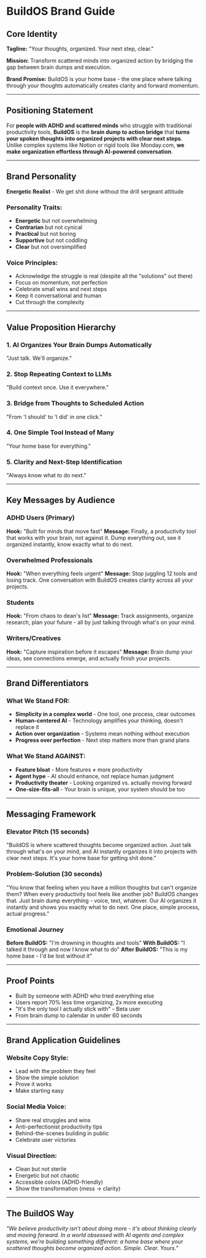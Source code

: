 # BuildOS Brand Guide

## Core Identity

**Tagline:** "Your thoughts, organized. Your next step, clear."

**Mission:** Transform scattered minds into organized action by bridging the gap between brain dumps and execution.

**Brand Promise:** BuildOS is your home base - the one place where talking through your thoughts automatically creates clarity and forward momentum.

---

## Positioning Statement

For **people with ADHD and scattered minds** who struggle with traditional productivity tools, **BuildOS** is the **brain dump to action bridge** that **turns your spoken thoughts into organized projects with clear next steps**. Unlike complex systems like Notion or rigid tools like Monday.com, **we make organization effortless through AI-powered conversation**.

---

## Brand Personality

**Energetic Realist** - We get shit done without the drill sergeant attitude

### Personality Traits:

- **Energetic** but not overwhelming
- **Contrarian** but not cynical
- **Practical** but not boring
- **Supportive** but not coddling
- **Clear** but not oversimplified

### Voice Principles:

- Acknowledge the struggle is real (despite all the "solutions" out there)
- Focus on momentum, not perfection
- Celebrate small wins and next steps
- Keep it conversational and human
- Cut through the complexity

---

## Value Proposition Hierarchy

### 1. **AI Organizes Your Brain Dumps Automatically**

"Just talk. We'll organize."

### 2. **Stop Repeating Context to LLMs**

"Build context once. Use it everywhere."

### 3. **Bridge from Thoughts to Scheduled Action**

"From 'I should' to 'I did' in one click."

### 4. **One Simple Tool Instead of Many**

"Your home base for everything."

### 5. **Clarity and Next-Step Identification**

"Always know what to do next."

---

## Key Messages by Audience

### ADHD Users (Primary)

**Hook:** "Built for minds that move fast"
**Message:** Finally, a productivity tool that works with your brain, not against it. Dump everything out, see it organized instantly, know exactly what to do next.

### Overwhelmed Professionals

**Hook:** "When everything feels urgent"
**Message:** Stop juggling 12 tools and losing track. One conversation with BuildOS creates clarity across all your projects.

### Students

**Hook:** "From chaos to dean's list"
**Message:** Track assignments, organize research, plan your future - all by just talking through what's on your mind.

### Writers/Creatives

**Hook:** "Capture inspiration before it escapes"
**Message:** Brain dump your ideas, see connections emerge, and actually finish your projects.

---

## Brand Differentiators

### What We Stand FOR:

- **Simplicity in a complex world** - One tool, one process, clear outcomes
- **Human-centered AI** - Technology amplifies your thinking, doesn't replace it
- **Action over organization** - Systems mean nothing without execution
- **Progress over perfection** - Next step matters more than grand plans

### What We Stand AGAINST:

- **Feature bloat** - More features ≠ more productivity
- **Agent hype** - AI should enhance, not replace human judgment
- **Productivity theater** - Looking organized vs. actually moving forward
- **One-size-fits-all** - Your brain is unique, your system should be too

---

## Messaging Framework

### Elevator Pitch (15 seconds)

"BuildOS is where scattered thoughts become organized action. Just talk through what's on your mind, and AI instantly organizes it into projects with clear next steps. It's your home base for getting shit done."

### Problem-Solution (30 seconds)

"You know that feeling when you have a million thoughts but can't organize them? When every productivity tool feels like another job? BuildOS changes that. Just brain dump everything - voice, text, whatever. Our AI organizes it instantly and shows you exactly what to do next. One place, simple process, actual progress."

### Emotional Journey

**Before BuildOS:** "I'm drowning in thoughts and tools"
**With BuildOS:** "I talked it through and now I know what to do"
**After BuildOS:** "This is my home base - I'd be lost without it"

---

## Proof Points

- Built by someone with ADHD who tried everything else
- Users report 70% less time organizing, 2x more executing
- "It's the only tool I actually stick with" - Beta user
- From brain dump to calendar in under 60 seconds

---

## Brand Application Guidelines

### Website Copy Style:

- Lead with the problem they feel
- Show the simple solution
- Prove it works
- Make starting easy

### Social Media Voice:

- Share real struggles and wins
- Anti-perfectionist productivity tips
- Behind-the-scenes building in public
- Celebrate user victories

### Visual Direction:

- Clean but not sterile
- Energetic but not chaotic
- Accessible colors (ADHD-friendly)
- Show the transformation (mess → clarity)

---

## The BuildOS Way

_"We believe productivity isn't about doing more - it's about thinking clearly and moving forward. In a world obsessed with AI agents and complex systems, we're building something different: a home base where your scattered thoughts become organized action. Simple. Clear. Yours."_
